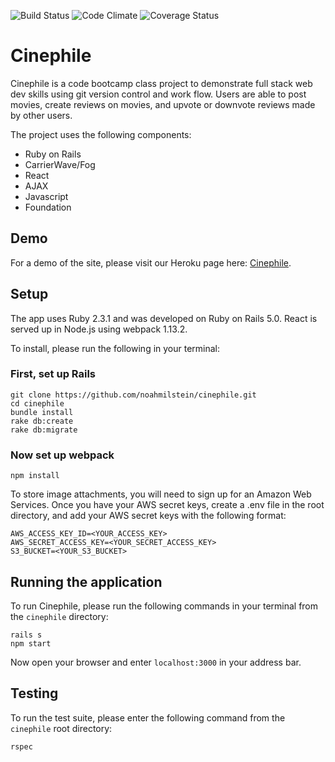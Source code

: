 ![Build Status](https://codeship.com/projects/69a45620-6ba7-0134-f930-7ea83503a0a9/status?branch=master)
![Code Climate](https://codeclimate.com/github/noahmilstein/cinephile.png)
![Coverage Status](https://coveralls.io/repos/noahmilstein/cinephile/badge.png)

# Cinephile
Cinephile is a code bootcamp class project to demonstrate full stack web dev skills
using git version control and work flow. Users are able to post movies, create reviews
on movies, and upvote or downvote reviews made by other users. 

The project uses the following components:

* Ruby on Rails
* CarrierWave/Fog
* React
* AJAX
* Javascript
* Foundation

## Demo
For a demo of the site, please visit our Heroku page here: [Cinephile](http://cinephile-launch.herokuapp.com/).


## Setup
The app uses Ruby 2.3.1 and was developed on Ruby on Rails 5.0.  React is served up
in Node.js using webpack 1.13.2.

To install, please run the following in your terminal:

### First, set up Rails
```
git clone https://github.com/noahmilstein/cinephile.git
cd cinephile
bundle install
rake db:create
rake db:migrate
```

### Now set up webpack
`npm install`

To store image attachments, you will need to sign up for an Amazon Web Services.
Once you have your AWS secret keys, create a .env file in the root directory,
and add your AWS secret keys with the following format:

```
AWS_ACCESS_KEY_ID=<YOUR_ACCESS_KEY>
AWS_SECRET_ACCESS_KEY=<YOUR_SECRET_ACCESS_KEY>
S3_BUCKET=<YOUR_S3_BUCKET>
```

## Running the application
To run Cinephile, please run the following commands in your terminal from the
`cinephile` directory:

```
rails s
npm start
```

Now open your browser and enter `localhost:3000` in your address bar.

## Testing
To run the test suite, please enter the following command from the `cinephile`
root directory:

`rspec`
